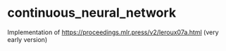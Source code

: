# continuous_neural_network

Implementation of https://proceedings.mlr.press/v2/leroux07a.html (very early version)
